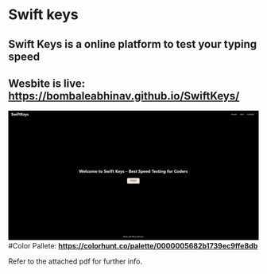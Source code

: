 # Swift keys
**Swift Keys is a online platform to test your typing speed**
---
Wesbite is live: https://bombaleabhinav.github.io/SwiftKeys/
---
![alt text](image.png)
#Color Pallete: 
**https://colorhunt.co/palette/0000005682b1739ec9ffe8db**

Refer to the attached pdf for further info.


